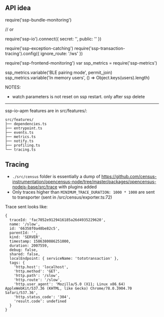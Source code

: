 
## API idea

require('ssp-bundle-monitoring')

// or

require('ssp-io').connect({
  secret: '',
  public: ''
})

require('ssp-exception-catching')
require('ssp-transaction-tracing').config({
  ignore_route: '/ws'
})

require('ssp-frontend-monitoring')
var ssp_metrics = require('ssp-metrics')

ssp_metrics.variable('BLE pairing mode', permit_join)
ssp_metrics.variable('In memory users', () => Object.keys(users).length)

NOTES:
- watch parameters is not reset on ssp restart. only after ssp delete


----


ssp-io-apm features are in src/features/:

```
src/features/
├── dependencies.ts
├── entrypoint.ts
├── events.ts
├── metrics.ts
├── notify.ts
├── profiling.ts
└── tracing.ts
```

## Tracing

- `./src/census` folder is essentially a dump of https://github.com/census-instrumentation/opencensus-node/tree/master/packages/opencensus-nodejs-base/src/trace with plugins added
- Only traces higher than `MINIMUM_TRACE_DURATION: 1000 * 1000` are sent to transporter (sent in /src/census/exporter.ts:72)

Trace sent looks like:

```
{
  traceId: 'fac7052e9129416185a26d4935229620',
  name: '/slow',
  id: '66358f0a48be82c5',
  parentId: '',
  kind: 'SERVER',
  timestamp: 1586380086251000,
  duration: 2007559,
  debug: false,
  shared: false,
  localEndpoint: { serviceName: 'tototransaction' },
  tags: {
    'http.host': 'localhost',
    'http.method': 'GET',
    'http.path': '/slow',
    'http.route': '/slow',
    'http.user_agent': 'Mozilla/5.0 (X11; Linux x86_64) AppleWebKit/537.36 (KHTML, like Gecko) Chrome/78.0.3904.70 Safari/537.36',
    'http.status_code': '304',
    'result.code': undefined
  }
}
```
